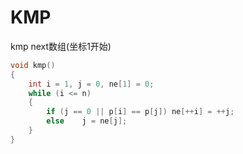 # KMP
kmp next数组(坐标1开始)
``` c++
void kmp()
{
    int i = 1, j = 0, ne[1] = 0;
    while (i <= n)
    {
        if (j == 0 || p[i] == p[j]) ne[++i] = ++j;
        else    j = ne[j];
    }
}
```
